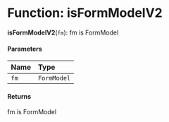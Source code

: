 # Function: isFormModelV2

**isFormModelV2**(`fm`): fm is FormModel

#### Parameters

| Name | Type |
| :------ | :------ |
| `fm` | `FormModel` | [`FormModel`](/auto-docs/editor/classes/FormModel.md) |

#### Returns

fm is FormModel

